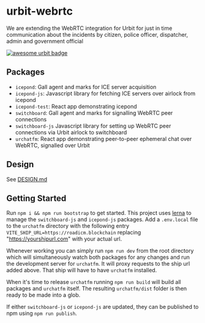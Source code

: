 # urbit-webrtc
We are extending the WebRTC integration for Urbit for just in time communication about the incidents by citizen, police officer, dispatcher, admin and government official


[![awesome urbit badge](https://img.shields.io/badge/~-awesome%20urbit-lightgrey)](https://github.com/urbit/awesome-urbit)

## Packages
- `icepond`: Gall agent and marks for ICE server acquisition
- `icepond-js`: Javascript library for fetching ICE servers over airlock from icepond
- `icepond-test`: React app demonstrating icepond
- `switchboard`: Gall agent and marks for signalling WebRTC peer connections
- `switchboard-js` Javascript library for setting up WebRTC peer connections via Urbit airlock to switchboard
- `urchatfm`: React app demonstrating peer-to-peer ephemeral chat over WebRTC, signalled over Urbit

## Design
See [DESIGN.md](DESIGN.md)

## Getting Started

Run `npm i && npm run bootstrap` to get started. This project uses [lerna](https://lerna.js.org/) to manage the `switchboard-js` and `icepond-js` packages. Add a `.env.local` file to the `urchatfm` directory with the following entry `VITE_SHIP_URL=https://roadicm.blockchain` replacing "https://yourshipurl.com" with your actual url.

Whenever working you can simply run `npm run dev` from the root directory which will simultaneously watch both packages for any changes and run the development server for `urchatfm`. It will proxy requests to the ship url added above. That ship will have to have `urchatfm` installed.

When it's time to release `urchatfm` running `npm run build` will build all packages and `urchatfm` itself. The resulting `urchatfm/dist` folder is then ready to be made into a glob.

If either `switchboard-js` or `icepond-js` are updated, they can be published to npm using `npm run publish`.
